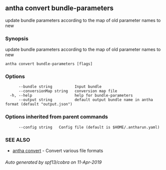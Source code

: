 ## antha convert bundle-parameters

update bundle parameters according to the map of old parameter names to new

### Synopsis

update bundle parameters according to the map of old parameter names to new

```
antha convert bundle-parameters [flags]
```

### Options

```
      --bundle string          Input bundle
      --conversionMap string   conversion map file
  -h, --help                   help for bundle-parameters
      --output string          default output bundle name in antha format (default "output.json")
```

### Options inherited from parent commands

```
      --config string   Config file (default is $HOME/.antharun.yaml)
```

### SEE ALSO

* [antha convert](antha_convert.md)	 - Convert various file formats

###### Auto generated by spf13/cobra on 11-Apr-2019

